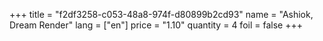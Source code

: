 +++
title = "f2df3258-c053-48a8-974f-d80899b2cd93"
name = "Ashiok, Dream Render"
lang = ["en"]
price = "1.10"
quantity = 4
foil = false
+++
